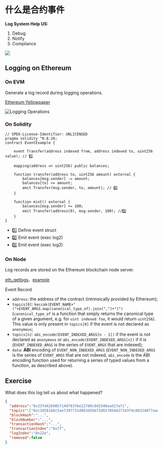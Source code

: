 ---
---


# 什么是合约事件

**Log System Help US:**

1. Debug
2. Notify
3. Compliance

![](https://img.learnblockchain.cn/learn202312202147090.png)

## Logging on Ethereum

### On EVM

Generate a log record during logging operations.

[Ethereum Yellowpaper ](https://ethereum.github.io/yellowpaper/paper.pdf)

![Logging Operations](https://img.learnblockchain.cn/learn202312202200303.png)


### On Solidity

```solidity
// SPDX-License-Identifier: UNLICENSED
pragma solidity ^0.8.20;
contract EventExample {
    
    event Transfer(address indexed from, address indexed to, uint256 value); // 1️⃣

    mapping(address => uint256) public balances;

    function transfer(address to, uint256 amount) external {
        balances[msg.sender] -= amount;
        balances[to] += amount;
        emit Transfer(msg.sender, to, amount); // 2️⃣
    }

    function mint() external {
        balances[msg.sender] += 100;
        emit Transfer(address(0), msg.sender, 100); //3️⃣
    }
}
```

- 1️⃣ Define event struct
- 2️⃣ Emit event (exec log2)
- 3️⃣ Emit event (exec log2)

### On Node

Log records are stored on the Ethereum blockchain node server.

[eth_getlogs](https://docs.infura.io/networks/ethereum/json-rpc-methods/eth_getlogs)、[example]( https://etherscan.io/address/0xdac17f958d2ee523a2206206994597c13d831ec7#events)

Event Record

- `address`: the address of the contract (intrinsically provided by Ethereum);
- `topics[0]`: `keccak(EVENT_NAME+"("+EVENT_ARGS.map(canonical_type_of).join(",")+")")` (`canonical_type_of` is a function that simply returns the canonical type of a given argument, e.g. for `uint indexed foo`, it would return `uint256`). This value is only present in `topics[0]` if the event is not declared as `anonymous`;
- `topics[n]`: `abi_encode(EVENT_INDEXED_ARGS[n - 1])` if the event is not declared as `anonymous` or `abi_encode(EVENT_INDEXED_ARGS[n])` if it is (`EVENT_INDEXED_ARGS` is the series of `EVENT_ARGS` that are indexed);
- `data`: **ABI** encoding of `EVENT_NON_INDEXED_ARGS` (`EVENT_NON_INDEXED_ARGS` is the series of `EVENT_ARGS` that are not indexed, `abi_encode` is the ABI encoding function used for returning a series of typed values from a function, as described above).

## Exercise

What does this log tell us about what happened?

```json
{
  "address":"0x33fd426905f149f8376e227d0c9d3340aad17af1",
  "topics":["0xc3d58168c5ae7397731d063d5bbf3d657854427343f4c083240f7aacaa2d0f62","0x0000000000000000000000001e0049783f008a0085193e00003d00cd54003c71","0x000000000000000000000000111818a51c4177e8980566beea68fe334be7b76a","0x00000000000000000000000091aa2610067019cb9930106d1fae7998ba1e73ee"], "data":"0x000000000000000000000000000000000000000000000000000000000000003c0000000000000000000000000000000000000000000000000000000000000001",
  "blockHash":"...",
  "blockNumber":"...",
  "transactionHash":"...",
  "transactionIndex":"0x7f",
  "logIndex":"0x22e",
  "removed":false
}
```

